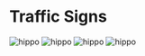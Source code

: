 # Traffic Signs

![hippo](https://github.com/streltsova-yana/Traffic_sign/blob/master/gif/ezgif.com-gif-maker.gif) 
![hippo](https://github.com/streltsova-yana/Traffic_sign/blob/master/gif/ezgif.com-gif-maker(1).gif) 
![hippo](https://github.com/streltsova-yana/Traffic_sign/blob/master/gif/ezgif.com-gif-maker(2).gif) 
![hippo](https://github.com/streltsova-yana/Traffic_sign/blob/master/gif/ezgif.com-gif-maker(3).gif)

